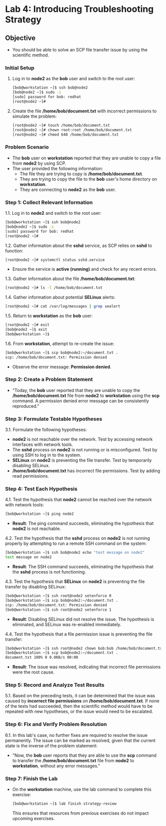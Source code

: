 
# Lab 4: Introducing Troubleshooting Strategy

## Objective

- You should be able to solve an SCP file transfer issue by using the scientific method.

### Initial Setup

1. Log in to **node2** as the **bob** user and switch to the root user:

   ```bash
   [bob@workstation ~]$ ssh bob@node2
   [bob@node2 ~]$ sudo -i
   [sudo] password for bob: redhat
   [root@node2 ~]#
   ```

2. Create the file **/home/bob/document.txt** with incorrect permissions to simulate the problem:

   ```bash
   [root@node2 ~]# touch /home/bob/document.txt
   [root@node2 ~]# chown root:root /home/bob/document.txt
   [root@node2 ~]# chmod 640 /home/bob/document.txt
   ```

### Problem Scenario

- The **bob** user on **workstation** reported that they are unable to copy a file from **node2** by using SCP.
- The user provided the following information:
  - The file they are trying to copy is **/home/bob/document.txt**.
  - They are trying to copy the file to the **bob** user's home directory on **workstation**.
  - They are connecting to **node2** as the **bob** user.

### Step 1: Collect Relevant Information

1.1. Log in to **node2** and switch to the root user:

   ```bash
   [bob@workstation ~]$ ssh bob@node2
   [bob@node2 ~]$ sudo -i
   [sudo] password for bob: redhat
   [root@node2 ~]#
   ```

1.2. Gather information about the **sshd** service, as SCP relies on **sshd** to function:

   ```bash
   [root@node2 ~]# systemctl status sshd.service
   ```
   - Ensure the service is **active (running)** and check for any recent errors.

1.3. Gather information about the file **/home/bob/document.txt**:

   ```bash
   [root@node2 ~]# ls -l /home/bob/document.txt
   ```

1.4. Gather information about potential **SELinux** alerts:

   ```bash
   [root@node2 ~]# cat /var/log/messages | grep sealert
   ```

1.5. Return to **workstation** as the **bob** user:

   ```bash
   [root@node2 ~]# exit
   [bob@node2 ~]$ exit
   [bob@workstation ~]$
   ```

1.6. From **workstation**, attempt to re-create the issue:

   ```bash
   [bob@workstation ~]$ scp bob@node2:~/document.txt .
   scp: /home/bob/document.txt: Permission denied
   ```
   - Observe the error message: **Permission denied**.

### Step 2: Create a Problem Statement

- "Today, the **bob** user reported that they are unable to copy the **/home/bob/document.txt** file from **node2** to **workstation** using the **scp** command. A permission denied error message can be consistently reproduced."

### Step 3: Formulate Testable Hypotheses

3.1. Formulate the following hypotheses:

- **node2** is not reachable over the network. Test by accessing network interfaces with network tools.
- The **sshd** process on **node2** is not running or is misconfigured. Test by using SSH to log in to the system.
- **SELinux** on **node2** is preventing the file transfer. Test by temporarily disabling SELinux.
- **/home/bob/document.txt** has incorrect file permissions. Test by adding read permissions.

### Step 4: Test Each Hypothesis

4.1. Test the hypothesis that **node2** cannot be reached over the network with network tools:

   ```bash
   [bob@workstation ~]$ ping node2
   ```
   - **Result**: The ping command succeeds, eliminating the hypothesis that **node2** is not reachable.

4.2. Test the hypothesis that the **sshd** process on **node2** is not running properly by attempting to run a remote SSH command on the system:

   ```bash
   [bob@workstation ~]$ ssh bob@node2 echo "test message on node2"
   test message on node2
   ```
   - **Result**: The SSH command succeeds, eliminating the hypothesis that the **sshd** process is not functioning.

4.3. Test the hypothesis that **SELinux** on **node2** is preventing the file transfer by disabling SELinux:

   ```bash
   [bob@workstation ~]$ ssh root@node2 setenforce 0
   [bob@workstation ~]$ scp bob@node2:~/document.txt .
   scp: /home/bob/document.txt: Permission denied
   [bob@workstation ~]$ ssh root@node2 setenforce 1
   ```
   - **Result**: Disabling SELinux did not resolve the issue. The hypothesis is eliminated, and SELinux was re-enabled immediately.

4.4. Test the hypothesis that a file permission issue is preventing the file transfer:

   ```bash
   [bob@workstation ~]$ ssh root@node2 chown bob:bob /home/bob/document.txt
   [bob@workstation ~]$ scp bob@node2:~/document.txt .
   document.txt 100% 0 0.0KB/s 00:00
   ```
   - **Result**: The issue was resolved, indicating that incorrect file permissions were the root cause.

### Step 5: Record and Analyze Test Results

5.1. Based on the preceding tests, it can be determined that the issue was caused by **incorrect file permissions** on **/home/bob/document.txt**. If none of the tests had succeeded, then the scientific method would have to be repeated with new hypotheses, or the issue would need to be escalated.

### Step 6: Fix and Verify Problem Resolution

6.1. In this lab's case, no further fixes are required to resolve the issue permanently. The issue can be marked as resolved, given that the current state is the inverse of the problem statement:

- "Now, the **bob** user reports that they are able to use the **scp** command to transfer the **/home/bob/document.txt** file from **node2** to **workstation**, without any error messages."

### Step 7: Finish the Lab

- On the **workstation** machine, use the lab command to complete this exercise:
  
  ```bash
  [bob@workstation ~]$ lab finish strategy-review
  ```

  This ensures that resources from previous exercises do not impact upcoming exercises.
